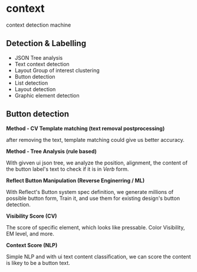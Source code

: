 # context
context detection machine


## Detection & Labelling

- JSON Tree analysis
- Text context detection
- Layout Group of interest clustering
- Button detection
- List detection
- Layout detection
- Graphic element detection


## Button detection
**Method - CV Template matching (text removal postprocessing)**

after removing the text, template matching could give us better accuracy.


**Method - Tree Analysis (rule based)**

With givven ui json tree, we analyze the position, alignment, the content of the button label's text to check if it is in *Verb* form.


**Reflect Button Manipulation (Reverse Enginerring / ML)**

With Reflect's Button system spec definition, we generate millions of possible button form, Train it, and use them for existing design's button detection.


**Visibility Score (CV)**

The score of specific element, which looks like pressable. Color Visibility, EM level, and more.


**Context Score (NLP)**

Simple NLP and with ui text content classification, we can score the content is likey to be a button text.
